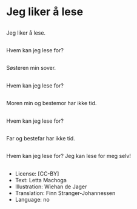# Jeg liker å lese

##
Jeg liker å lese.

##
Hvem kan jeg lese for?

##
Søsteren min sover.

##
Hvem kan jeg lese for?

##
Moren min og bestemor har ikke tid.

##
Hvem kan jeg lese for?

##
Far og bestefar har ikke tid.

##
Hvem kan jeg lese for? Jeg kan lese for meg selv! 

##
* License: [CC-BY]
* Text: Letta Machoga
* Illustration: Wiehan de Jager
* Translation: Finn Stranger-Johannessen
* Language: no
